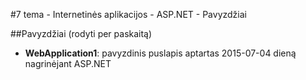 ﻿#7 tema - Internetinės aplikacijos - ASP.NET - Pavyzdžiai

##Pavyzdžiai (rodyti per paskaitą)
- **WebApplication1**: pavyzdinis puslapis aptartas 2015-07-04 dieną nagrinėjant ASP.NET
